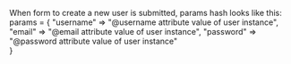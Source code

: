 When form to create a new user is submitted, params hash looks like this:
params = {
  "username" => "@username attribute value of user instance",
  "email" => "@email attribute value of user instance",
  "password" => "@password attribute value of user instance"  
}
